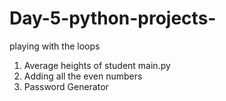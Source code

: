 # Day-5-python-projects-
playing with the loops 
1. Average heights of student main.py
2. Adding all the even numbers 
3. Password Generator 
